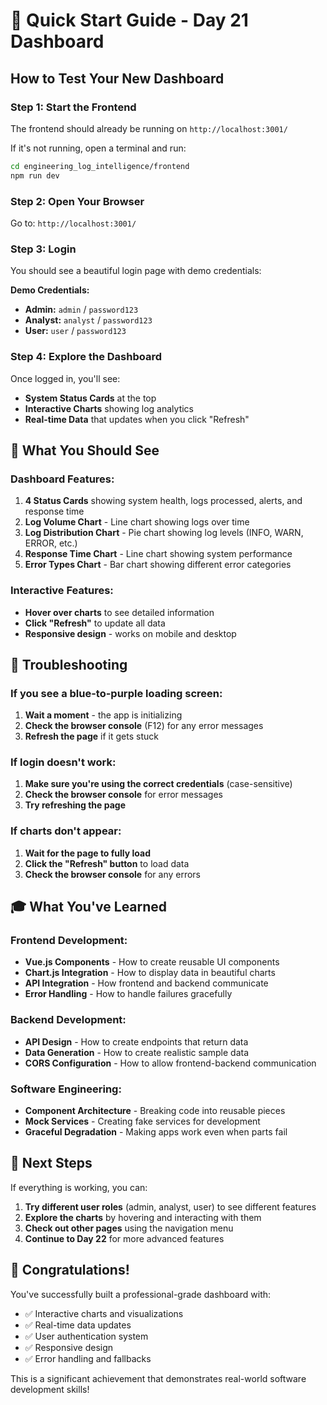 # 🚀 Quick Start Guide - Day 21 Dashboard

## How to Test Your New Dashboard

### Step 1: Start the Frontend
The frontend should already be running on `http://localhost:3001/`

If it's not running, open a terminal and run:
```bash
cd engineering_log_intelligence/frontend
npm run dev
```

### Step 2: Open Your Browser
Go to: `http://localhost:3001/`

### Step 3: Login
You should see a beautiful login page with demo credentials:

**Demo Credentials:**
- **Admin:** `admin` / `password123`
- **Analyst:** `analyst` / `password123`  
- **User:** `user` / `password123`

### Step 4: Explore the Dashboard
Once logged in, you'll see:
- **System Status Cards** at the top
- **Interactive Charts** showing log analytics
- **Real-time Data** that updates when you click "Refresh"

## 🎯 What You Should See

### Dashboard Features:
1. **4 Status Cards** showing system health, logs processed, alerts, and response time
2. **Log Volume Chart** - Line chart showing logs over time
3. **Log Distribution Chart** - Pie chart showing log levels (INFO, WARN, ERROR, etc.)
4. **Response Time Chart** - Line chart showing system performance
5. **Error Types Chart** - Bar chart showing different error categories

### Interactive Features:
- **Hover over charts** to see detailed information
- **Click "Refresh"** to update all data
- **Responsive design** - works on mobile and desktop

## 🔧 Troubleshooting

### If you see a blue-to-purple loading screen:
1. **Wait a moment** - the app is initializing
2. **Check the browser console** (F12) for any error messages
3. **Refresh the page** if it gets stuck

### If login doesn't work:
1. **Make sure you're using the correct credentials** (case-sensitive)
2. **Check the browser console** for error messages
3. **Try refreshing the page**

### If charts don't appear:
1. **Wait for the page to fully load**
2. **Click the "Refresh" button** to load data
3. **Check the browser console** for any errors

## 🎓 What You've Learned

### Frontend Development:
- **Vue.js Components** - How to create reusable UI components
- **Chart.js Integration** - How to display data in beautiful charts
- **API Integration** - How frontend and backend communicate
- **Error Handling** - How to handle failures gracefully

### Backend Development:
- **API Design** - How to create endpoints that return data
- **Data Generation** - How to create realistic sample data
- **CORS Configuration** - How to allow frontend-backend communication

### Software Engineering:
- **Component Architecture** - Breaking code into reusable pieces
- **Mock Services** - Creating fake services for development
- **Graceful Degradation** - Making apps work even when parts fail

## 🚀 Next Steps

If everything is working, you can:
1. **Try different user roles** (admin, analyst, user) to see different features
2. **Explore the charts** by hovering and interacting with them
3. **Check out other pages** using the navigation menu
4. **Continue to Day 22** for more advanced features

## 🎉 Congratulations!

You've successfully built a professional-grade dashboard with:
- ✅ Interactive charts and visualizations
- ✅ Real-time data updates
- ✅ User authentication system
- ✅ Responsive design
- ✅ Error handling and fallbacks

This is a significant achievement that demonstrates real-world software development skills!
